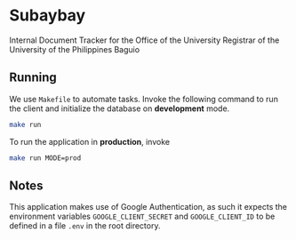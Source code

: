 # Subaybay

Internal Document Tracker for the Office of the University Registrar of the
University of the Philippines Baguio

## Running

We use `Makefile` to automate tasks. Invoke the following command to run the
client and initialize the database on **development** mode.

```bash
make run
```

To run the application in **production**, invoke

```bash
make run MODE=prod
```

## Notes

This application makes use of Google Authentication, as such it expects the
environment variables `GOOGLE_CLIENT_SECRET` and `GOOGLE_CLIENT_ID` to be
defined in a file `.env` in the root directory.
